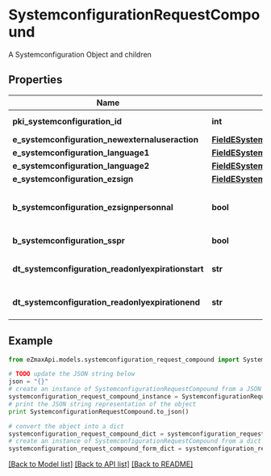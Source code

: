 # SystemconfigurationRequestCompound

A Systemconfiguration Object and children

## Properties
Name | Type | Description | Notes
------------ | ------------- | ------------- | -------------
**pki_systemconfiguration_id** | **int** | The unique ID of the Systemconfiguration | [optional] 
**e_systemconfiguration_newexternaluseraction** | [**FieldESystemconfigurationNewexternaluseraction**](FieldESystemconfigurationNewexternaluseraction.md) |  | 
**e_systemconfiguration_language1** | [**FieldESystemconfigurationLanguage1**](FieldESystemconfigurationLanguage1.md) |  | 
**e_systemconfiguration_language2** | [**FieldESystemconfigurationLanguage2**](FieldESystemconfigurationLanguage2.md) |  | 
**e_systemconfiguration_ezsign** | [**FieldESystemconfigurationEzsign**](FieldESystemconfigurationEzsign.md) |  | [optional] 
**b_systemconfiguration_ezsignpersonnal** | **bool** | Whether if we allow the creation of personal files in eZsign | 
**b_systemconfiguration_sspr** | **bool** | Whether if we allow SSPR | 
**dt_systemconfiguration_readonlyexpirationstart** | **str** | The start date where the system will be in read only | [optional] 
**dt_systemconfiguration_readonlyexpirationend** | **str** | The end date where the system will be in read only | [optional] 

## Example

```python
from eZmaxApi.models.systemconfiguration_request_compound import SystemconfigurationRequestCompound

# TODO update the JSON string below
json = "{}"
# create an instance of SystemconfigurationRequestCompound from a JSON string
systemconfiguration_request_compound_instance = SystemconfigurationRequestCompound.from_json(json)
# print the JSON string representation of the object
print SystemconfigurationRequestCompound.to_json()

# convert the object into a dict
systemconfiguration_request_compound_dict = systemconfiguration_request_compound_instance.to_dict()
# create an instance of SystemconfigurationRequestCompound from a dict
systemconfiguration_request_compound_form_dict = systemconfiguration_request_compound.from_dict(systemconfiguration_request_compound_dict)
```
[[Back to Model list]](../README.md#documentation-for-models) [[Back to API list]](../README.md#documentation-for-api-endpoints) [[Back to README]](../README.md)



